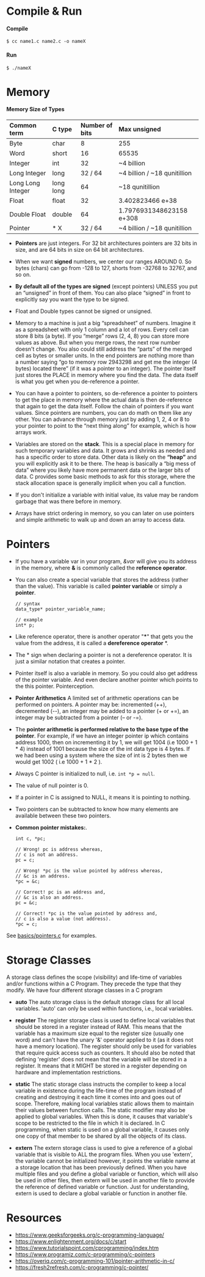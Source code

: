 # Compile & Run

#### Compile

    $ cc name1.c name2.c -o nameX

#### Run

    $ ./nameX

# Memory

#### Memory Size of Types

|Common term|C type|Number of bits|Max unsigned|
|:---             |:---|:---|:---|
|Byte             |char|8|255|
|Word             |short|16|65535|
|Integer          |int|32|~4 billion|
|Long Integer     |long|32 / 64|~4 billion / ~18 qunitillion|
|Long Long Integer|long long|64|~18 qunitillion|
|Float            |float|32|3.402823466 e+38|
|Double Float     |double|64|1.7976931348623158 e+308|
|Pointer          |* X|32 / 64|~4 billion / ~18 qunitillion|

- **Pointers** are just integers. For 32 bit architectures pointers are 32 bits in size, and are 64 bits in size on 64 bit architectures.

- When we want **signed** numbers, we center our ranges AROUND 0. So bytes (chars) can go from -128 to 127, shorts from -32768 to 32767, and so on.

- **By default all of the types are signed** (except pointers) UNLESS you put an “unsigned” in front of them. You can also place “signed” in front to explicitly say you want the type to be signed.

- Float and Double types cannot be signed or unsigned.

- Memory to a machine is just a big “spreadsheet” of numbers. Imagine it as a spreadsheet with only 1 column and a lot of rows. Every cell can store 8 bits (a byte). If you “merge” rows (2, 4, 8) you can store more values as above. But when you merge rows, the next row number doesn't change. You also could still address the “parts” of the merged cell as bytes or smaller units. In the end pointers are nothing more than a number saying “go to memory row 2943298 and get me the integer (4 bytes) located there” (if it was a pointer to an integer). The pointer itself just stores the PLACE in memory where you find the data. The data itself is what you get when you de-reference a pointer.

- You can have a pointer to pointers, so de-reference a pointer to pointers to get the place in memory where the actual data is then de-reference that again to get the data itself. Follow the chain of pointers if you want values. Since pointers are numbers, you can do math on them like any other. You can advance through memory just by adding 1, 2, 4 or 8 to your pointer to point to the “next thing along” for example, which is how arrays work.

- Variables are stored on the **stack**. This is a special place in memory for such temporary variables and data. It grows and shrinks as needed and has a specific order to store data. Other data is likely on the **“heap”** and you will explicitly ask it to be there. The heap is basically a “big mess of data” where you likely have more permanent data or the larger bits of data. C provides some basic methods to ask for this storage, where the stack allocation space is generally implicit when you call a function.

- If you don't initialize a variable with initial value, its value may be random garbage that was there before in memory.

- Arrays have strict ordering in memory, so you can later on use pointers and simple arithmetic to walk up and down an array to access data.

# Pointers

- If you have a variable var in your program, *&var* will give you its address in the memory, where **&** is commonly called the **reference operator**.

- You can also create a special variable that stores the address (rather than the value). This variable is called **pointer variable** or simply a **pointer**.

      // syntax
      data_type* pointer_variable_name;

      // example
      int* p;

- Like reference operator, there is another operator "**\***" that gets you the value from the address, it is called a **dereference operator** \*.

- The * sign when declaring a pointer is not a dereference operator. It is just a similar notation that creates a pointer.

- Pointer itself is also a variable in memory. So you could also get address of the pointer variable. And even declare another pointer which points to the this pointer. Pointerception.

- **Pointer Arithmetics** A limited set of arithmetic operations can be performed on pointers. A pointer may be: incremented (++), decremented (--), an integer may be added to a pointer (+ or +=), an integer may be subtracted from a pointer (– or -=).

- The **pointer arithmetic is performed relative to the base type of the pointer**. For example, if we have an integer pointer ip which contains address 1000, then on incrementing it by 1, we will get 1004 (i.e 1000 + 1 * 4) instead of 1001 because the size of the int data type is 4 bytes. If we had been using a system where the size of int is 2 bytes then we would get 1002 ( i.e 1000 + 1 * 2 ).

- Always C pointer is initialized to null, i.e. `int *p = null`.

- The value of null pointer is 0.

- If a pointer in C is assigned to NULL, it means it is pointing to nothing.

- Two pointers can be subtracted to know how many elements are available between these two pointers.

- **Common pointer mistakes:**.

      int c, *pc;

      // Wrong! pc is address whereas,
      // c is not an address.
      pc = c;

      // Wrong! *pc is the value pointed by address whereas,
      // &c is an address.
      *pc = &c;

      // Correct! pc is an address and,
      // &c is also an address.
      pc = &c;

      // Correct! *pc is the value pointed by address and,
      // c is also a value (not address).
      *pc = c;

See [basics/pointers.c](basics/pointers.c) for examples.

# Storage Classes
A storage class defines the scope (visibility) and life-time of variables and/or functions within a C Program. They precede the type that they modify. We have four different storage classes in a C program

- **auto**
  The auto storage class is the default storage class for all local variables. 'auto' can only be used within functions, i.e., local variables.

- **register**
  The register storage class is used to define local variables that should be stored in a register instead of RAM. This means that the variable has a maximum size equal to the register size (usually one word) and can't have the unary '&' operator applied to it (as it does not have a memory location). The register should only be used for variables that require quick access such as counters. It should also be noted that defining 'register' does not mean that the variable will be stored in a register. It means that it MIGHT be stored in a register depending on hardware and implementation restrictions.

- **static**
  The static storage class instructs the compiler to keep a local variable in existence during the life-time of the program instead of creating and destroying it each time it comes into and goes out of scope. Therefore, making local variables static allows them to maintain their values between function calls. The static modifier may also be applied to global variables. When this is done, it causes that variable's scope to be restricted to the file in which it is declared. In C programming, when static is used on a global variable, it causes only one copy of that member to be shared by all the objects of its class.

- **extern**
  The extern storage class is used to give a reference of a global variable that is visible to ALL the program files. When you use 'extern', the variable cannot be initialized however, it points the variable name at a storage location that has been previously defined. When you have multiple files and you define a global variable or function, which will also be used in other files, then extern will be used in another file to provide the reference of defined variable or function. Just for understanding, extern is used to declare a global variable or function in another file.

# Resources

- https://www.geeksforgeeks.org/c-programming-language/
- https://www.enlightenment.org/docs/c/start
- https://www.tutorialspoint.com/cprogramming/index.htm
- https://www.programiz.com/c-programming/c-pointers
- https://overiq.com/c-programming-101/pointer-arithmetic-in-c/
- https://fresh2refresh.com/c-programming/c-pointer/

